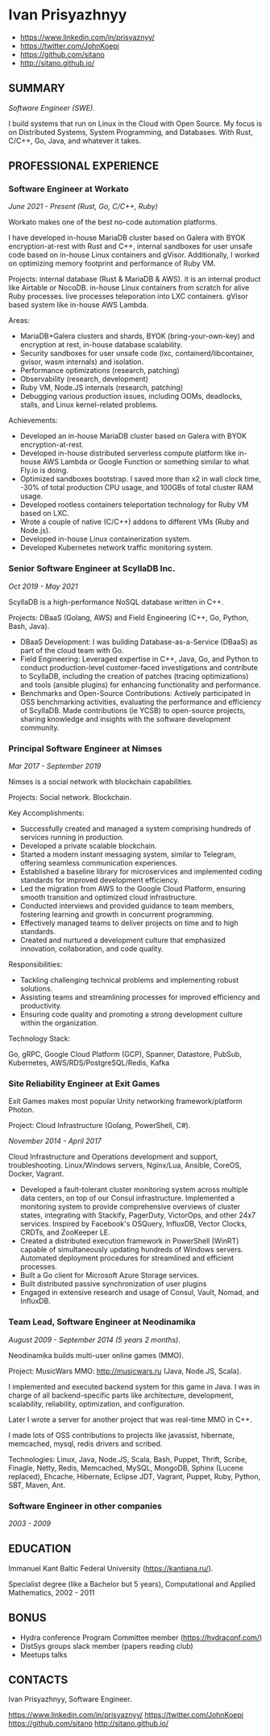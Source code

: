 # Ivan Prisyazhnyy

- https://www.linkedin.com/in/prisyaznyy/
- https://twitter.com/JohnKoepi
- https://github.com/sitano
- http://sitano.github.io/

## SUMMARY

_Software Engineer (SWE)._

I build systems that run on Linux in the Cloud with Open Source.
My focus is on Distributed Systems, System Programming, and Databases.
With Rust, C/C++, Go, Java, and whatever it takes.

## PROFESSIONAL EXPERIENCE

### Software Engineer at Workato

_June 2021 - Present (Rust, Go, C/C++, Ruby)_

Workato makes one of the best no-code automation platforms.

I have developed in-house MariaDB cluster based on Galera with BYOK
encryption-at-rest with Rust and C++, internal sandboxes for user
unsafe code based on in-house Linux containers and gVisor. Additionally,
I worked on optimizing memory footprint and performance of Ruby VM.

Projects: internal database (Rust & MariaDB & AWS).
          it is an internal product like Airtable or NocoDB.
          in-house Linux containers from scratch for alive Ruby processes.
          live processes teleporation into LXC containers.
          gVisor based system like in-house AWS Lambda.

Areas:

- MariaDB+Galera clusters and shards, BYOK (bring-your-own-key) and encryption
  at rest, in-house database scalability.
- Security sandboxes for user unsafe code (lxc, containerd/libcontainer,
  gvisor, wasm internals) and isolation.
- Performance optimizations (research, patching)
- Observability (research, development)
- Ruby VM, Node.JS internals (research, patching)
- Debugging various production issues, including OOMs, deadlocks, stalls, and
  Linux kernel-related problems.

Achievements:

- Developed an in-house MariaDB cluster based on Galera with BYOK encryption-at-rest.
- Developed in-house distributed serverless compute platform like in-house AWS
  Lambda or Google Function or something similar to what Fly.io is doing.
- Optimized sandboxes bootstrap. I saved more than x2 in wall clock time,
  -30% of total production CPU usage, and 100GBs of total cluster RAM usage.
- Developed rootless containers teleportation technology for Ruby VM based on LXC.
- Wrote a couple of native (C/C++) addons to different VMs (Ruby and Node.js).
- Developed in-house Linux containerization system.
- Developed Kubernetes network traffic monitoring system.

### Senior Software Engineer at ScyllaDB Inc.

_Oct 2019 - May 2021_

ScyllaDB is a high-performance NoSQL database written in C++.

Projects: DBaaS (Golang, AWS) and Field Engineering (C++, Go, Python, Bash, Java).

- DBaaS Development: I was building Database-as-a-Service (DBaaS) as part of
  the cloud team with Go.
- Field Engineering: Leveraged expertise in C++, Java, Go, and Python to conduct
  production-level customer-faced investigations and contribute to ScyllaDB,
  including the creation of patches (tracing optimizations) and tools (ansible
  plugins) for enhancing functionality and performance.
- Benchmarks and Open-Source Contributions: Actively participated in OSS
  benchmarking activities, evaluating the performance and efficiency of
  ScyllaDB. Made contributions (ie YCSB) to open-source projects, sharing
  knowledge and insights with the software development community.

### Principal Software Engineer at Nimses

_Mar 2017 - September 2019_

Nimses is a social network with blockchain capabilities.

Projects: Social network. Blockchain.

Key Accomplishments:

- Successfully created and managed a system comprising hundreds of services
  running in production.
- Developed a private scalable blockchain.
- Started a modern instant messaging system, similar to Telegram, offering
  seamless communication experiences.
- Established a baseline library for microservices and implemented coding
  standards for improved development efficiency.
- Led the migration from AWS to the Google Cloud Platform, ensuring smooth
  transition and optimized cloud infrastructure.
- Conducted interviews and provided guidance to team members, fostering
  learning and growth in concurrent programming.
- Effectively managed teams to deliver projects on time and to high standards.
- Created and nurtured a development culture that emphasized innovation,
  collaboration, and code quality.

Responsibilities:

- Tackling challenging technical problems and implementing robust solutions.
- Assisting teams and streamlining processes for improved efficiency and
  productivity.
- Ensuring code quality and promoting a strong development culture within the
  organization.

Technology Stack:

Go, gRPC, Google Cloud Platform (GCP), Spanner, Datastore, PubSub, Kubernetes,
AWS/RDS/PostgreSQL/Redis, Kafka

### Site Reliability Engineer at Exit Games

Exit Games makes most popular Unity networking framework/platform Photon.

Project: Cloud Infrastructure (Golang, PowerShell, C#).

_November 2014 - April 2017_

Cloud Infrastructure and Operations development and support, troubleshooting.
Linux/Windows servers, Nginx/Lua, Ansible, CoreOS, Docker, Vagrant.

- Developed a fault-tolerant cluster monitoring system across multiple data
  centers, on top of our Consul infrastructure. Implemented a monitoring system
  to provide comprehensive overviews of cluster states, integrating with
  Stackify, PagerDuty, VictorOps, and other 24x7 services. Inspired by
  Facebook's OSQuery, InfluxDB, Vector Clocks, CRDTs, and ZooKeeper LE.
- Created a distributed execution framework in PowerShell (WinRT) capable of
  simultaneously updating hundreds of Windows servers. Automated deployment
  procedures for streamlined and efficient processes.
- Built a Go client for Microsoft Azure Storage services.
- Built distributed passive synchronization of user plugins
- Engaged in extensive research and usage of Consul, Vault, Nomad, and
  InfluxDB.

### Team Lead, Software Engineer at Neodinamika

_August 2009 - September 2014 (5 years 2 months)_.

Neodinamika builds multi-user online games (MMO).

Project: MusicWars MMO: http://musicwars.ru (Java, Node.JS, Scala).

I implemented and executed backend system for this game in Java. I was in
charge of all backend-specific parts like architecture, development,
scalability, reliability, optimization, and configuration.

Later I wrote a server for another project that was real-time MMO in C++.

I made lots of OSS contributions to projects like javassist, hibernate,
memcached, mysql, redis drivers and scribed.

Technologies: Linux, Java, Node.JS, Scala, Bash, Puppet, Thrift, Scribe,
Finagle, Netty, Redis, Memcached, MySQL, MongoDB, Sphinx (Lucene replaced),
Ehcache, Hibernate, Eclipse JDT, Vagrant, Puppet, Ruby, Python, SBT, Maven,
Ant.

### Software Engineer in other companies

_2003 - 2009_

## EDUCATION

Immanuel Kant Baltic Federal University (https://kantiana.ru/).

Specialist degree (like a Bachelor but 5 years),
Computational and Applied Mathematics, 2002 - 2011

## BONUS

- Hydra conference Program Committee member (https://hydraconf.com/)
- DistSys groups slack member (papers reading club)
- Meetups talks

## CONTACTS

Ivan Prisyazhnyy,
Software Engineer.

https://www.linkedin.com/in/prisyaznyy/
https://twitter.com/JohnKoepi
https://github.com/sitano
http://sitano.github.io/
